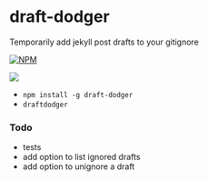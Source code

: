 draft-dodger
===========

Temporarily add jekyll post drafts to your gitignore

[![NPM](https://nodei.co/npm/draft-dodger.png)](https://nodei.co/npm/draft-dodger/)

![](http://i.imgur.com/anZ7GCd.png)

* `npm install -g draft-dodger`
* `draftdodger`

### Todo

* tests
* add option to list ignored drafts
* add option to unignore a draft
